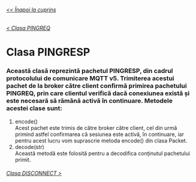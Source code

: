 ###### [<< Înapoi la cuprins](../Cuprins.md)
###### [< Clasa PINGREQ](18.%20PINGREQ.md)
# Clasa PINGRESP
### Această clasă reprezintă pachetul PINGRESP, din cadrul protocolului de comunicare MQTT v5. Trimiterea acestui pachet de la broker către client confirmă primirea pachetului PINGREQ, prin care clientul verifică dacă conexiunea există și este necesară să rămână activă în continuare. Metodele acestei clase sunt:
1. encode()  
Acest pachet este trimis de către broker către client, cel din urmă primind astfel confirmarea că sesiunea este activă, în continuare, iar pentru acest lucru vom suprascrie metoda encode() din clasa Packet.
2. decode(str)  
Această metodă este folosită pentru a decodifica conținutul pachetului primit.
###### [Clasa DISCONNECT >](20.%20DISCONNECT.md)



